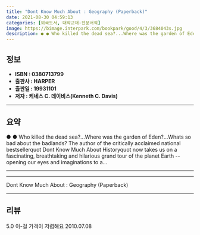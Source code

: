 ```yaml
---
title: "Dont Know Much About : Geography (Paperback)"
date: 2021-08-30 04:59:13
categories: [외국도서, 대학교재-전문서적]
image: https://bimage.interpark.com/bookpark/good/4/3/3684043s.jpg
description: ● ● Who killed the dead sea?...Where was the garden of Eden?...Whats so bad about the badlands? The author of the critically acclaimed national bestsellerquot
---
```


## **정보**

- **ISBN : 0380713799**
- **출판사 : HARPER**
- **출판일 : 19931101**
- **저자 : 케네스 C. 데이비스(Kenneth C. Davis)**

------



## **요약**

●  ●  Who killed the dead sea?...Where was the garden of Eden?...Whats so bad about the badlands? The author of the critically acclaimed national bestsellerquot Dont Know Much About Historyquot now takes us on a fascinating, breathtaking and hilarious grand tour of the planet Earth -- opening our eyes and imaginations to a... 

------



------


Dont Know Much About : Geography (Paperback) 

------


## **리뷰** 

5.0 이-걸 가격이 저렴해요 2010.07.08 <br/>